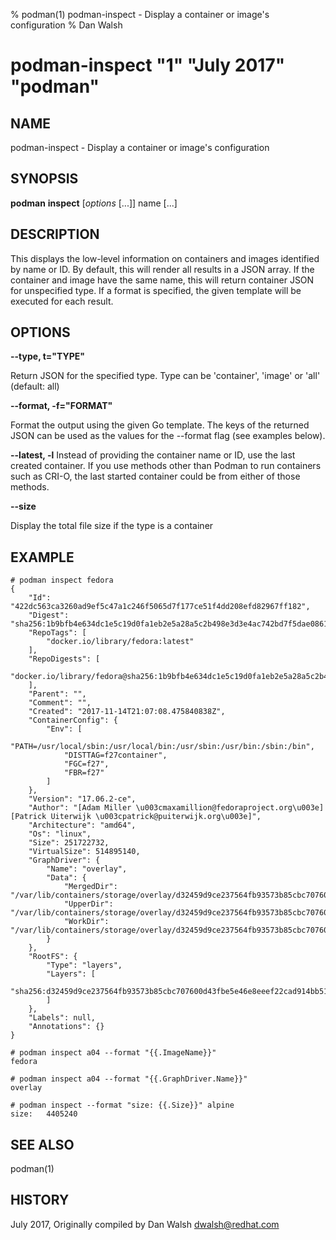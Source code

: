 % podman(1) podman-inspect - Display a container or image's configuration
% Dan Walsh
# podman-inspect "1" "July 2017" "podman"

## NAME
podman\-inspect - Display a container or image's configuration

## SYNOPSIS
**podman** **inspect** [*options* [...]] name [...]

## DESCRIPTION
This displays the low-level information on containers and images identified by name or ID. By default, this will render
all results in a JSON array. If the container and image have the same name, this will return container JSON for
unspecified type. If a format is specified, the given template will be executed for each result.

## OPTIONS

**--type, t="TYPE"**

Return JSON for the specified type.  Type can be 'container', 'image' or 'all' (default: all)

**--format, -f="FORMAT"**

Format the output using the given Go template.
The keys of the returned JSON can be used as the values for the --format flag (see examples below).

**--latest, -l**
Instead of providing the container name or ID, use the last created container. If you use methods other than Podman
to run containers such as CRI-O, the last started container could be from either of those methods.

**--size**

Display the total file size if the type is a container


## EXAMPLE

```
# podman inspect fedora
{
    "Id": "422dc563ca3260ad9ef5c47a1c246f5065d7f177ce51f4dd208efd82967ff182",
    "Digest": "sha256:1b9bfb4e634dc1e5c19d0fa1eb2e5a28a5c2b498e3d3e4ac742bd7f5dae08611",
    "RepoTags": [
        "docker.io/library/fedora:latest"
    ],
    "RepoDigests": [
        "docker.io/library/fedora@sha256:1b9bfb4e634dc1e5c19d0fa1eb2e5a28a5c2b498e3d3e4ac742bd7f5dae08611"
    ],
    "Parent": "",
    "Comment": "",
    "Created": "2017-11-14T21:07:08.475840838Z",
    "ContainerConfig": {
        "Env": [
            "PATH=/usr/local/sbin:/usr/local/bin:/usr/sbin:/usr/bin:/sbin:/bin",
            "DISTTAG=f27container",
            "FGC=f27",
            "FBR=f27"
        ]
    },
    "Version": "17.06.2-ce",
    "Author": "[Adam Miller \u003cmaxamillion@fedoraproject.org\u003e] [Patrick Uiterwijk \u003cpatrick@puiterwijk.org\u003e]",
    "Architecture": "amd64",
    "Os": "linux",
    "Size": 251722732,
    "VirtualSize": 514895140,
    "GraphDriver": {
        "Name": "overlay",
        "Data": {
            "MergedDir": "/var/lib/containers/storage/overlay/d32459d9ce237564fb93573b85cbc707600d43fbe5e46e8eeef22cad914bb516/merged",
            "UpperDir": "/var/lib/containers/storage/overlay/d32459d9ce237564fb93573b85cbc707600d43fbe5e46e8eeef22cad914bb516/diff",
            "WorkDir": "/var/lib/containers/storage/overlay/d32459d9ce237564fb93573b85cbc707600d43fbe5e46e8eeef22cad914bb516/work"
        }
    },
    "RootFS": {
        "Type": "layers",
        "Layers": [
            "sha256:d32459d9ce237564fb93573b85cbc707600d43fbe5e46e8eeef22cad914bb516"
        ]
    },
    "Labels": null,
    "Annotations": {}
}
```

```
# podman inspect a04 --format "{{.ImageName}}"
fedora
```

```
# podman inspect a04 --format "{{.GraphDriver.Name}}"
overlay
```

```
# podman inspect --format "size: {{.Size}}" alpine
size:   4405240
```

## SEE ALSO
podman(1)

## HISTORY
July 2017, Originally compiled by Dan Walsh <dwalsh@redhat.com>
